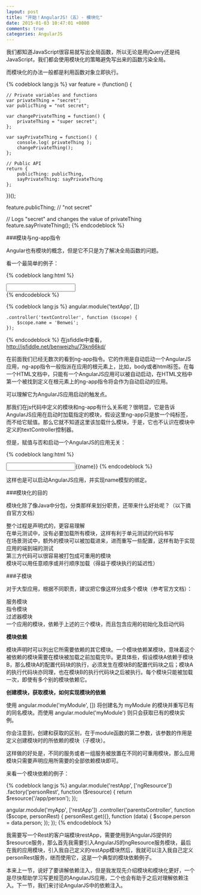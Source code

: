 ```yaml
---
layout: post
title: "开始！AngularJS!（五）- 模块化"
date: 2015-01-03 10:47:01 +0800
comments: true
categories: AngularJS
---
```

我们都知道JavaScript很容易就写出全局函数，所以无论是用jQuery还是纯JavaScript，我们都会使用模块化的策略避免写出来的函数污染全局。

而模块化的办法一般都是利用函数对象立即执行。

{% codeblock lang:js %}
var feature = (function() {
 
    // Private variables and functions
    var privateThing = "secret";
    var publicThing = "not secret";
 
    var changePrivateThing = function() {
        privateThing = "super secret";
    };
 
    var sayPrivateThing = function() {
        console.log( privateThing );
        changePrivateThing();
    };
 
    // Public API
    return {
        publicThing: publicThing,
        sayPrivateThing: sayPrivateThing
    };
})();
 
feature.publicThing; // "not secret"
 
// Logs "secret" and changes the value of privateThing
feature.sayPrivateThing();
{% endcodeblock %}

###模块与ng-app指令

Angular也有模块的概念，但是它不只是为了解决全局函数的问题。

看一个最简单的例子：

{% codeblock lang:html %}
<body ng-app="textApp">
    <div ng-controller="textController">
        <input type="text" ng-model="name" />
    </div>
</body>
{% endcodeblock %}

{% codeblock lang:js %}
angular.module('textApp', [])

    .controller('textController', function ($scope) {
        $scope.name = 'Benwei';
    });
{% endcodeblock %}
在jsfiddle中查看，http://jsfiddle.net/benweizhu/73kn66kd/


在前面我们已经无数次的看到ng-app指令。它的作用是自动启动一个AngularJS应用，ng-app指令一般指派在应用的根元素上，比如，body或者html标签。在每一个HTML文档中，只能有一个AngularJS应用可以被自动启动，在HTML文档中第一个被找到定义在根元素上的ng-app指令将会作为自动启动的应用。

可以理解它为AngularJS应用启动的触发点。

那我们在js代码中定义的模块和ng-app有什么关系呢？很明显，它是告诉AngularJS应用在启动时加载指定的模块，假设这里ng-app只是放一个纯标签，而不给它赋值。那么它就不知道这里该加载什么模块，于是，它也不认识在模块中定义的textController控制器。

但是，赋值与否和启动一个AngularJS的应用无关：

{% codeblock lang:html %}
<body ng-app>
     <input type="text" ng-model="name" />{{name}}
</body>
{% endcodeblock %}

这样也是可以启动AngularJS应用，并实现name模型的绑定。

###模块化的目的

模块化除了像Java中分包，分类那样来划分职责，还带来什么好处呢？（以下摘自官方文档）

整个过程是声明式的，更容易理解  
在单元测试中，没有必要加载所有模块，这样有利于单元测试的代码书写  
在场景测试中，额外的模块可以被加载进来，进而重写一些配置，这样有助于实现应用的端到端的测试  
第三方代码可以很容易被打包成可重用的模块  
模块可以用任意顺序或并行顺序加载（得益于模块执行的延迟性）


###子模块

对于大型应用，根据不同职责，建议把它像这样分成多个模块（参考官方文档）：

服务模块  
指令模块  
过滤器模块  
一个应用的模块，依赖于上述的三个模块，而且包含应用的初始化及启动代码

**模块依赖**

模块声明时可以列出它所需要依赖的其它模块。一个模块依赖某模块，意味着这个被依赖的模块需要在模块被加载之前加载完毕。更具体些，假设模块A依赖于模块B，那么模块A的配置代码块的执行，必须发生在模块B的配置代码块之后；模块A的执行代码块亦同理，也在模块B的执行代码块之后被执行。每个模块只能被加载一次，即使有多个别的模块依赖它。


**创建模块，获取模块，如何实现模块的依赖**

使用 angular.module('myModule', []) 将创建名为 myModule 的模块并重写已有的同名模块。而使用 angular.module('myModule') 则只会获取已有的模块实例。

你会注意到，创建和获取的区别，在于module函数的第二参数，该参数的作用是定义创建模块时的所依赖的模块（子模块）。

这样做的好处是，不同的服务或者一组服务被放置在不同的可重用模块，那么应用模块只需要声明应用所需要的全部依赖模块即可。

来看一个模块依赖的例子：

{% codeblock lang:js %}
angular.module('restApp', ['ngResource'])
    .factory('personRest', function ($resource) {
        return $resource('/app/person');
    });
    
angular.module('myApp', ['restApp'])
    .controller('parentsController', function ($scope, personRest) {
        personRest.get({}, function (data) {
            $scope.person = data.person;
        });
    });
{% endcodeblock %}

我需要写一个Rest的客户端模块restApp，需要使用到AngularJS提供的$resource服务，那么首先我需要引入AngularJS的ngResource服务模块，最后在我的应用模块，引入我自己定义的restApp模块然后，我就可以注入我自己定义personRest服务，继而使用它，这是一个典型的模块依赖例子。

本来上一节，说好了要讲解依赖注入，但是我发现先介绍模块和模块化更好，一个是尽快帮助学习写更规范的AngularJS应用，二个也会有助于之后对理解依赖注入。下一节，我们来讨论AngularJS中的依赖注入。





